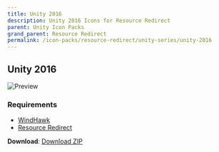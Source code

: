```yaml
---
title: Unity 2016
description: Unity 2016 Icons for Resource Redirect
parent: Unity Icon Packs
grand_parent: Resource Redirect
permalink: /icon-packs/resource-redirect/unity-series/unity-2016
---
```


## Unity 2016

![Preview][Preview]

### Requirements

- [WindHawk][WindHawk]
- [Resource Redirect][ResourceRedirect]

**Download**: [Download ZIP][DownloadZIP]

<!-- ///////////////////////////////////////////////////////////////////////////////////////////////////////////////////////////////////////////////////// -->

[Preview]: https://gitlab.com/the-back-room/windhawk/resource-redirect/unity-series/unity-2016/-/raw/main/Extras/Preview.bmp

[WindHawk]: https://windhawk.net/
[ResourceRedirect]: https://windhawk.net/mods/icon-resource-redirect

[DownloadZIP]: https://gitlab.com/the-back-room/windhawk/resource-redirect/unity-series/unity-2016/-/archive/main/unity-2016-main.zip

<!-- ///////////////////////////////////////////////////////////////////////////////////////////////////////////////////////////////////////////////////// -->
